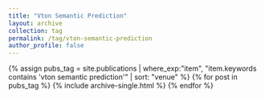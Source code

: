 ```yaml
---
title: "Vton Semantic Prediction"
layout: archive
collection: tag
permalink: /tag/vton-semantic-prediction
author_profile: false
---
```


{% assign pubs_tag = site.publications | where_exp:"item", "item.keywords contains 'vton semantic prediction'" | sort: "venue" %}
{% for post in pubs_tag %}
  {% include archive-single.html %}
{% endfor %}
